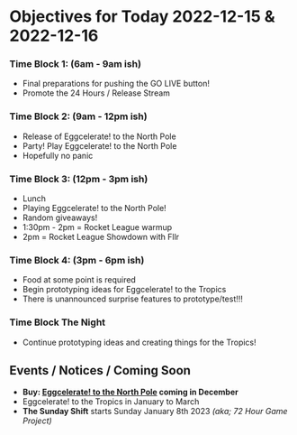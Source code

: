# Objectives for Today 2022-12-15 & 2022-12-16

### Time Block 1: (6am - 9am ish)
- Final preparations for pushing the GO LIVE button!
- Promote the 24 Hours / Release Stream

### Time Block 2: (9am - 12pm ish)
- Release of Eggcelerate! to the North Pole
- Party! Play Eggcelerate! to the North Pole
- Hopefully no panic

### Time Block 3: (12pm - 3pm ish)
- Lunch
- Playing Eggcelerate! to the North Pole!
- Random giveaways!
- 1:30pm - 2pm = Rocket League warmup
- 2pm = Rocket League Showdown with Fllr

### Time Block 4: (3pm - 6pm ish)
- Food at some point is required
- Begin prototyping ideas for Eggcelerate! to the Tropics
- There is unannounced surprise features to prototype/test!!!

### Time Block The Night
- Continue prototyping ideas and creating things for the Tropics!

## Events / Notices / Coming Soon

- **Buy: [Eggcelerate! to the North Pole](https://store.steampowered.com/app/2216320/Eggcelerate_to_the_North_Pole/) coming in December**
- Eggcelerate! to the Tropics in January to March
- **The Sunday Shift** starts Sunday January 8th 2023 _(aka; 72 Hour Game Project)_

